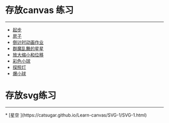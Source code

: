 ﻿# 存放canvas 练习
<hr>

* [起步 ](https://catsugar.github.io/Learn-canvas/canvas-0/start.html)
* [房子 ](https://catsugar.github.io/Learn-canvas/canvas-0/house.html)
* [倒计时动画作业](https://catsugar.github.io/Learn-canvas/canvas-1/time.html)
* [群魔乱舞的星星](https://catsugar.github.io/Learn-canvas/canvas-3/canvas-3.html)
* [放大缩小和位移](https://catsugar.github.io/Learn-canvas/canvas-4/canvas-4.html)
* [彩色小球](https://catsugar.github.io/Learn-canvas/canvas-7/canvas-7.html)
* [探照灯](https://catsugar.github.io/Learn-canvas/canvas-8/canvas-8.html)
* [爆小球](https://catsugar.github.io/Learn-canvas/canvas-9/canvas-9.html)

# 存放svg练习
<hr>
* [星空 ](https://catsugar.github.io/Learn-canvas/SVG-1/SVG-1.html)